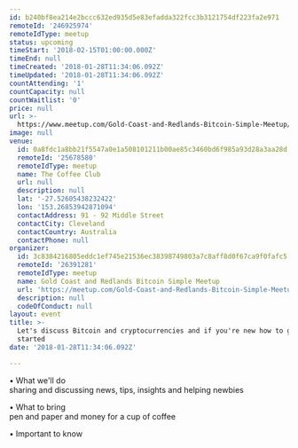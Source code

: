 ```yaml
---
id: b240bf8ea214e2bccc632ed935d5e83efadda322fcc3b3121754df223fa2e971
remoteId: '246925974'
remoteIdType: meetup
status: upcoming
timeStart: '2018-02-15T01:00:00.000Z'
timeEnd: null
timeCreated: '2018-01-28T11:34:06.092Z'
timeUpdated: '2018-01-28T11:34:06.092Z'
countAttending: '1'
countCapacity: null
countWaitlist: '0'
price: null
url: >-
  https://www.meetup.com/Gold-Coast-and-Redlands-Bitcoin-Simple-Meetup/events/246925974/
image: null
venue:
  id: 0a8fdc1a8bb21f5547a0e1a508101211b00ae85c3460bd6f985a93d28a3aa28d
  remoteId: '25678580'
  remoteIdType: meetup
  name: The Coffee Club
  url: null
  description: null
  lat: '-27.52605438232422'
  lon: '153.26853942871094'
  contactAddress: 91 - 92 Middle Street
  contactCity: Cleveland
  contactCountry: Australia
  contactPhone: null
organizer:
  id: 3c8384216805eddc1ef745e21536ec38398749803a7c8aff8d0f67ca9f0fafc5
  remoteId: '26391281'
  remoteIdType: meetup
  name: Gold Coast and Redlands Bitcoin Simple Meetup
  url: 'https://meetup.com/Gold-Coast-and-Redlands-Bitcoin-Simple-Meetup'
  description: null
  codeOfConduct: null
layout: event
title: >-
  Let's discuss Bitcoin and cryptocurrencies and if you're new how to get
  started
date: '2018-01-28T11:34:06.092Z'

---
```

<p>• What we'll do<br/>sharing and discussing news, tips, insights and helping newbies</p> <p>• What to bring<br/>pen and paper and money for a cup of coffee</p> <p>• Important to know</p>
